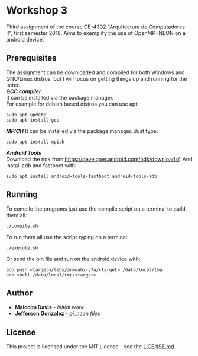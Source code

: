# Workshop 3
Third assignment of the course CE-4302 "Arquitectura de Computadores II", first semester 2018. Aims to exemplify the use of OpenMP+NEON on a android device.

## Prerequisites
The assignment can be downloaded and compiled for both Windows and GNU/Linux distros, but I will focus on getting things up and running for the latter.     
***GCC compiler***    
It can be installed via the package manager.   
For example for debian based distros you can use apt:
```
sudo apt update
sudo apt install gcc
```
***MPICH***
It can be installed via the package manager.
Just type:
```
sudo apt install mpich
```
***Android Tools***    
Download the ndk from https://developer.android.com/ndk/downloads/. And install adb and fastboot with:
```
sudo apt install android-tools-fastboot android-tools-adb
```
## Running

To compile the programs just use the compile script on a terminal to build them all:
```
./compile.sh
```

To run them all use the script typing on a terminal:
```
./execute.sh 
```
Or send the bin file and run on the android device with:
```
adb push <target>/libs/armeabi-v7a/<target> /data/local/tmp
adb shell /data/local/tmp/<target> 
```
## Author
* **Malcolm Davis** - *Initial work*
* **Jefferson Gonzalez** - *pi_neon files*

## License
This project is licensed under the MIT License - see the [LICENSE.md](../../../LICENSE.md).
